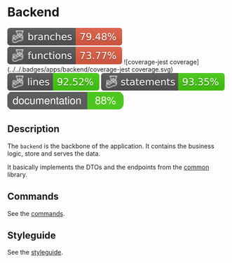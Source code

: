 # Backend

![coverage-branches](../../.badges/apps/backend/coverage-branches.svg)
![coverage-functions](../../.badges/apps/backend/coverage-functions.svg)
![coverage-jest coverage](../../.badges/apps/backend/coverage-jest coverage.svg)
![coverage-lines](../../.badges/apps/backend/coverage-lines.svg)
![coverage-statements](../../.badges/apps/backend/coverage-statements.svg)
![coverage-badge-documentation](../../.badges/apps/backend/coverage-badge-documentation.svg)

## Description

The `backend` is the backbone of the application.
It contains the business logic, store and serves the data.

It basically implements the DTOs and the endpoints from the [common](../../libs/common) library.

## Commands

See the [commands](./docs/commands.md).

## Styleguide

See the [styleguide](./docs/styleguide.md).
